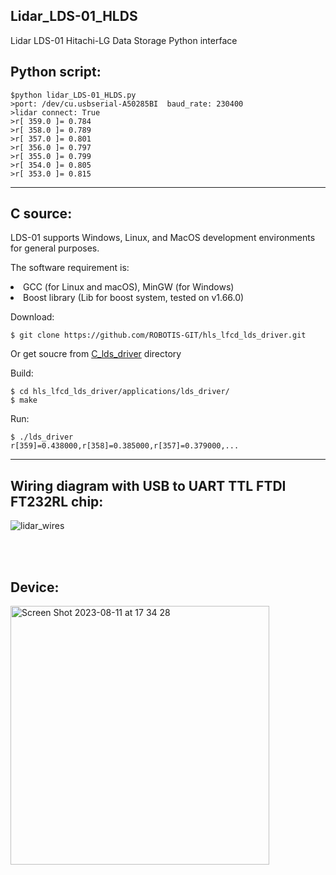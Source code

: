 ## Lidar_LDS-01_HLDS
Lidar LDS-01 Hitachi-LG Data Storage Python interface

## Python script:
```
$python lidar_LDS-01_HLDS.py
>port: /dev/cu.usbserial-A50285BI  baud_rate: 230400
>lidar connect: True
>r[ 359.0 ]= 0.784
>r[ 358.0 ]= 0.789
>r[ 357.0 ]= 0.801
>r[ 356.0 ]= 0.797
>r[ 355.0 ]= 0.799
>r[ 354.0 ]= 0.805
>r[ 353.0 ]= 0.815
```
_____

## C source:

LDS-01 supports Windows, Linux, and MacOS development environments for general purposes.

The software requirement is:
<li>GCC (for Linux and macOS), MinGW (for Windows)</li>
<li>Boost library (Lib for boost system, tested on v1.66.0)</li>



Download:
```
$ git clone https://github.com/ROBOTIS-GIT/hls_lfcd_lds_driver.git
```
Or get soucre from <a href="https://github.com/silenzio777/Lidar_LDS-01_HLDS/tree/main/C_lds_driver">C_lds_driver</a> directory


Build:
```
$ cd hls_lfcd_lds_driver/applications/lds_driver/
$ make
```

Run:
```
$ ./lds_driver
r[359]=0.438000,r[358]=0.385000,r[357]=0.379000,...
```
_____


## Wiring diagram with USB to UART TTL FTDI FT232RL chip:

![lidar_wires](https://github.com/silenzio777/Lidar_LDS-01_HLDS/assets/7931919/2f83f679-5960-458f-9e91-7a6ae71e2fd7)


<br>
<br>



## Device:

<img width="414" alt="Screen Shot 2023-08-11 at 17 34 28" src="https://github.com/silenzio777/Lidar_LDS-01_HLDS/assets/7931919/76decc4e-beb7-4d17-b073-b4ec62fe7da8">

